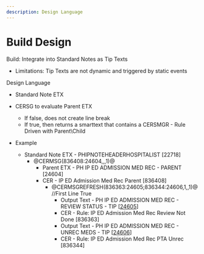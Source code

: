 ```yaml
---
description: Design Language
---
```


# Build Design

Build: Integrate into Standard Notes as Tip Texts

* Limitations: Tip Texts are not dynamic and triggered by static events



Design Language

* Standard Note ETX
*   CERSG to evaluate Parent ETX

    * If false, does not create line break
    * If true, then returns a smarttext that contains a CERSMGR - Rule Driven with Parent\Child


* Example
  * Standard Note ETX - PHIPNOTEHEADERHOSPITALIST \[22718]
    * @CERMSG(836408:24604,,,1)@
      * Parent ETX - PH IP ED ADMISSION MED REC - PARENT \[24604]
      * CER - IP ED Admission Med Rec Parent \[836408]
        * @CERMSGREFRESH(836363:24605;836344:24606,1,,1)@ //First Line True
          * Output Text - PH IP ED ADMISSION MED REC - REVIEW STATUS - TIP \[[24605](etx/)]
          * CER - Rule: IP ED Admission Med Rec Review Not Done \[836363]
          * Output Text - PH IP ED ADMISSION MED REC - UNREC MEDS - TIP \[[24606](etx/)]
          * CER - Rule: IP ED Admission Med Rec PTA Unrec \[836344]

